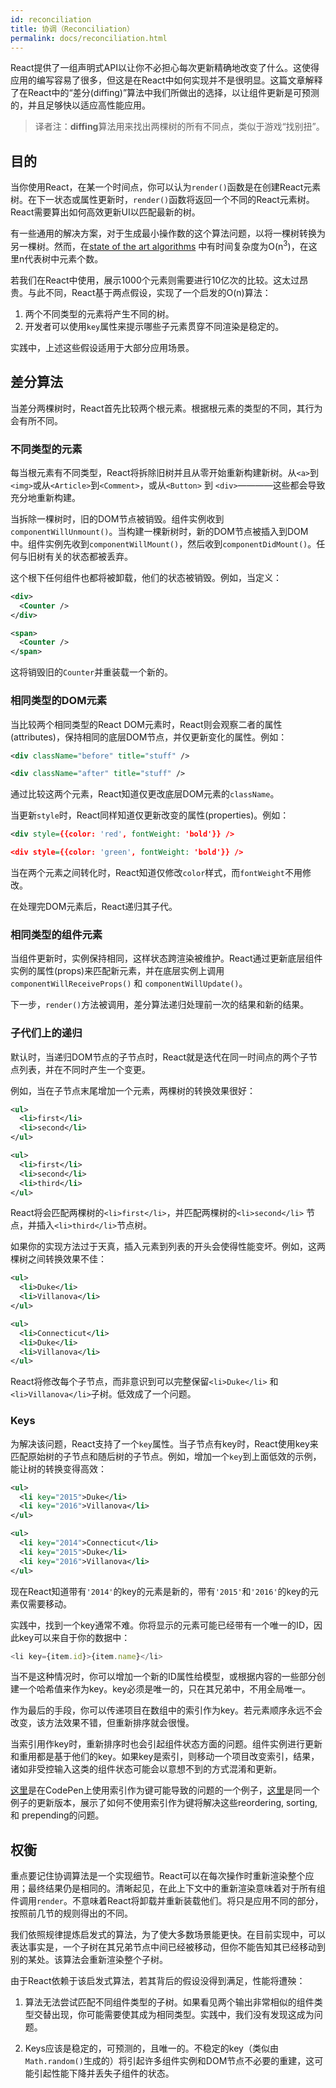 ```yaml
---
id: reconciliation
title: 协调（Reconciliation）
permalink: docs/reconciliation.html
---
```


React提供了一组声明式API以让你不必担心每次更新精确地改变了什么。这使得应用的编写容易了很多，但这是在React中如何实现并不是很明显。这篇文章解释了在React中的“差分(diffing)”算法中我们所做出的选择，以让组件更新是可预测的，并且足够快以适应高性能应用。

>译者注：**diffing**算法用来找出两棵树的所有不同点，类似于游戏“找别扭”。

## 目的

当你使用React，在某一个时间点，你可以认为`render()`函数是在创建React元素树。在下一状态或属性更新时，`render()`函数将返回一个不同的React元素树。React需要算出如何高效更新UI以匹配最新的树。

有一些通用的解决方案，对于生成最小操作数的这个算法问题，以将一棵树转换为另一棵树。然而，在[state of the art algorithms](http://grfia.dlsi.ua.es/ml/algorithms/references/editsurvey_bille.pdf) 中有时间复杂度为O(n<sup>3</sup>)，在这里n代表树中元素个数。

若我们在React中使用，展示1000个元素则需要进行10亿次的比较。这太过昂贵。与此不同，React基于两点假设，实现了一个启发的O(n)算法：

1. 两个不同类型的元素将产生不同的树。
2. 开发者可以使用`key`属性来提示哪些子元素贯穿不同渲染是稳定的。

实践中，上述这些假设适用于大部分应用场景。

## 差分算法

当差分两棵树时，React首先比较两个根元素。根据根元素的类型的不同，其行为会有所不同。

### 不同类型的元素

每当根元素有不同类型，React将拆除旧树并且从零开始重新构建新树。从`<a>`到`<img>`或从`<Article>`到`<Comment>`，或从`<Button>` 到 `<div>`————这些都会导致充分地重新构建。

当拆除一棵树时，旧的DOM节点被销毁。组件实例收到`componentWillUnmount()`。当构建一棵新树时，新的DOM节点被插入到DOM中。组件实例先收到`componentWillMount()`，然后收到`componentDidMount()`。任何与旧树有关的状态都被丢弃。

这个根下任何组件也都将被卸载，他们的状态被销毁。例如，当定义：

```xml
<div>
  <Counter />
</div>

<span>
  <Counter />
</span>
```

这将销毁旧的`Counter`并重装载一个新的。

### 相同类型的DOM元素

当比较两个相同类型的React DOM元素时，React则会观察二者的属性(attributes)，保持相同的底层DOM节点，并仅更新变化的属性。例如：

```xml
<div className="before" title="stuff" />

<div className="after" title="stuff" />
```

通过比较这两个元素，React知道仅更改底层DOM元素的`className`。

当更新`style`时，React同样知道仅更新改变的属性(properties)。例如：

```xml
<div style={{color: 'red', fontWeight: 'bold'}} />

<div style={{color: 'green', fontWeight: 'bold'}} />
```

当在两个元素之间转化时，React知道仅修改`color`样式，而`fontWeight`不用修改。

在处理完DOM元素后，React递归其子代。

### 相同类型的组件元素

当组件更新时，实例保持相同，这样状态跨渲染被维护。React通过更新底层组件实例的属性(props)来匹配新元素，并在底层实例上调用`componentWillReceiveProps()` 和 `componentWillUpdate()`。

下一步，`render()`方法被调用，差分算法递归处理前一次的结果和新的结果。

### 子代们上的递归

默认时，当递归DOM节点的子节点时，React就是迭代在同一时间点的两个子节点列表，并在不同时产生一个变更。

例如，当在子节点末尾增加一个元素，两棵树的转换效果很好：

```xml
<ul>
  <li>first</li>
  <li>second</li>
</ul>

<ul>
  <li>first</li>
  <li>second</li>
  <li>third</li>
</ul>
```

React将会匹配两棵树的`<li>first</li>`，并匹配两棵树的`<li>second</li>` 节点，并插入`<li>third</li>`节点树。

如果你的实现方法过于天真，插入元素到列表的开头会使得性能变坏。例如，这两棵树之间转换效果不佳：

```xml
<ul>
  <li>Duke</li>
  <li>Villanova</li>
</ul>

<ul>
  <li>Connecticut</li>
  <li>Duke</li>
  <li>Villanova</li>
</ul>
```

React将修改每个子节点，而非意识到可以完整保留`<li>Duke</li>` 和 `<li>Villanova</li>`子树。低效成了一个问题。

### Keys

为解决该问题，React支持了一个`key`属性。当子节点有key时，React使用key来匹配原始树的子节点和随后树的子节点。例如，增加一个`key`到上面低效的示例，能让树的转换变得高效：

```xml
<ul>
  <li key="2015">Duke</li>
  <li key="2016">Villanova</li>
</ul>

<ul>
  <li key="2014">Connecticut</li>
  <li key="2015">Duke</li>
  <li key="2016">Villanova</li>
</ul>
```

现在React知道带有`'2014'`的key的元素是新的，带有`'2015'`和`'2016'`的key的元素仅需要移动。

实践中，找到一个key通常不难。你将显示的元素可能已经带有一个唯一的ID，因此key可以来自于你的数据中：

```js
<li key={item.id}>{item.name}</li>
```

当不是这种情况时，你可以增加一个新的ID属性给模型，或根据内容的一些部分创建一个哈希值来作为key。key必须是唯一的，只在其兄弟中，不用全局唯一。

作为最后的手段，你可以传递项目在数组中的索引作为key。若元素顺序永远不会改变，该方法效果不错，但重新排序就会很慢。

当索引用作key时，重新排序时也会引起组件状态方面的问题。组件实例进行更新和重用都是基于他们的key。如果key是索引，则移动一个项目改变索引，结果，诸如非受控输入这类的组件状态可能会以意想不到的方式混淆和更新。

[这里](https://reactjs.org/redirect-to-codepen/reconciliation/index-used-as-key)是在CodePen上使用索引作为键可能导致的问题的一个例子，[这里](https://reactjs.org/redirect-to-codepen/reconciliation/no-index-used-as-key)是同一个例子的更新版本，展示了如何不使用索引作为键将解决这些reordering, sorting, 和 prepending的问题。

## 权衡

重点要记住协调算法是一个实现细节。React可以在每次操作时重新渲染整个应用；最终结果仍是相同的。清晰起见，在此上下文中的重新渲染意味着对于所有组件调用`render`。不意味着React将卸载并重新装载他们。将只是应用不同的部分，按照前几节的规则得出的不同。

我们依照规律提炼启发式的算法，为了使大多数场景能更快。在目前实现中，可以表达事实是，一个子树在其兄弟节点中间已经被移动，但你不能告知其已经移动到别的某处。该算法会重新渲染整个子树。

由于React依赖于该启发式算法，若其背后的假设没得到满足，性能将遭殃：

1. 算法无法尝试匹配不同组件类型的子树。如果看见两个输出非常相似的组件类型交替出现，你可能需要使其成为相同类型。实践中，我们没有发现这成为问题。

2. Keys应该是稳定的，可预测的，且唯一的。不稳定的key（类似由`Math.random()`生成的）将引起许多组件实例和DOM节点不必要的重建，这可能引起性能下降并丢失子组件的状态。
